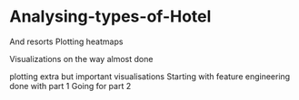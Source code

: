 # Analysing-types-of-Hotel
And resorts
Plotting heatmaps

Visualizations on the way
almost done


plotting extra but important visualisations
Starting with feature engineering
done with part 1
Going for part 2

